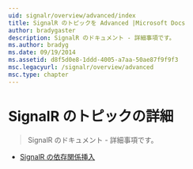 ```yaml
---
uid: signalr/overview/advanced/index
title: SignalR のトピックを Advanced |Microsoft Docs
author: bradygaster
description: SignalR のドキュメント - 詳細事項です。
ms.author: bradyg
ms.date: 09/19/2014
ms.assetid: d8f5d0e8-1ddd-4005-a7aa-50ae87f9f9f3
msc.legacyurl: /signalr/overview/advanced
msc.type: chapter
---
```

<a name="signalr-advanced-topics"></a>SignalR のトピックの詳細
====================
> SignalR のドキュメント - 詳細事項です。


- [SignalR の依存関係挿入](dependency-injection.md)
